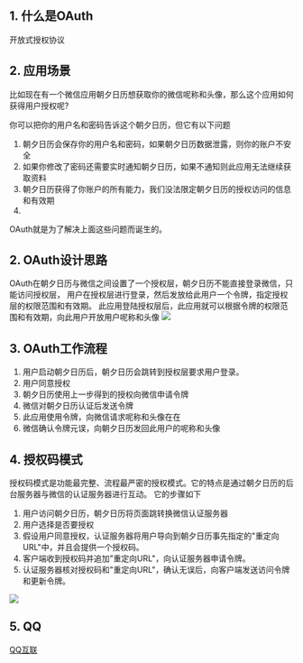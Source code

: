 ## 1. 什么是OAuth
开放式授权协议

## 2. 应用场景
比如现在有一个微信应用朝夕日历想获取你的微信呢称和头像，那么这个应用如何获得用户授权呢?

你可以把你的用户名和密码告诉这个朝夕日历，但它有以下问题

1.  朝夕日历会保存你的用户名和密码，如果朝夕日历数据泄露，则你的账户不安全
2.  如果你修改了密码还需要实时通知朝夕日历，如果不通知则此应用无法继续获取资料
3. 朝夕日历获得了你账户的所有能力，我们没法限定朝夕日历的授权访问的信息和有效期
4.
OAuth就是为了解决上面这些问题而诞生的。

## 2. OAuth设计思路
OAuth在朝夕日历与微信之间设置了一个授权层，朝夕日历不能直接登录微信，只能访问授权层，
用户在授权层进行登录，然后发放给此用户一个令牌，指定授权层的权限范围和有效期。
此应用登陆授权层后，此应用就可以根据令牌的权限范围和有效期，向此用户开放用户呢称和头像
<img src="http://7xjf2l.com1.z0.glb.clouddn.com/token.png" class="img-responsive">

## 3. OAuth工作流程
1. 用户启动朝夕日历后，朝夕日历会跳转到授权层要求用户登录。
2. 用户同意授权
3. 朝夕日历使用上一步得到的授权向微信申请令牌
4. 微信对朝夕日历认证后发送令牌
5. 此应用使用令牌，向微信请求呢称和头像在在
6. 微信确认令牌元误，向朝夕日历发回此用户的呢称和头像

## 4.  授权码模式
授权码模式是功能最完整、流程最严密的授权模式。它的特点是通过朝夕日历的后台服务器与微信的认证服务器进行互动。
它的步骤如下
1. 用户访问朝夕日历，朝夕日历将页面跳转换微信认证服务器
2. 用户选择是否要授权
3. 假设用户同意授权，认证服务器将用户导向到朝夕日历事先指定的"重定向URL"中，并且会提供一个授权码。
4. 客户端收到授权码并追加"重定向URL"，向认证服务器申请令牌。
5. 认证服务器核对授权码和"重定向URL"，确认无误后，向客户端发送访问令牌和更新令牌。
<img src="http://7xjf2l.com1.z0.glb.clouddn.com/oauth.png" class="img-responsive">



## 5. QQ

[QQ互联](http://wiki.connect.qq.com/%E7%BD%91%E7%AB%99%E6%8E%A5%E5%85%A5%E6%A6%82%E8%BF%B0)

